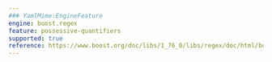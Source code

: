 ```yaml
---
### YamlMime:EngineFeature
engine: boost.regex
feature: possessive-quantifiers
supported: true
reference: https://www.boost.org/doc/libs/1_76_0/libs/regex/doc/html/boost_regex/syntax/perl_syntax.html#boost_regex.syntax.perl_syntax.possessive_repeats
---
```

